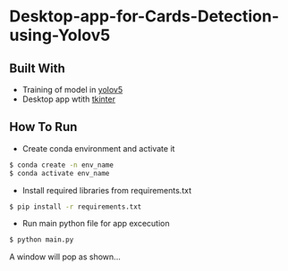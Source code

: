 # Desktop-app-for-Cards-Detection-using-Yolov5
## Built With
* Training of model in [yolov5](https://github.com/ultralytics/yolov5)
* Desktop app wtith [tkinter](https://docs.python.org/3/library/tkinter.html)
## How To Run
* Create conda environment and activate it
 ```sh
 $ conda create -n env_name
 $ conda activate env_name 
 ```
* Install required libraries from requirements.txt
 ```sh
 $ pip install -r requirements.txt
 ```
 * Run main python file for app excecution
  ```sh
  $ python main.py
  ```
 A window will pop as shown...
 
